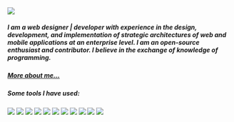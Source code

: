 <a href='https://sachinsamal.netlify.app'>
 <img src ='https://sachinsamal005.netlify.app/img/sachin-samal-logo.png'>
</a>

<h5>
 I am a web designer | developer with experience in the design, development, and implementation of strategic architectures of web and mobile applications at an enterprise level. I am an open-source enthusiast and contributor. I believe in the exchange of knowledge of programming.
</h5>

<h5>
 <a href="https://sachinsamal.netlify.app">More about me...</a>
</h5>

<h5>Some tools I have used:</h5>

![](https://img.shields.io/badge/JavaScript-F7DF1E?style=for-the-badge&logo=javascript&logoColor=black)
![](https://img.shields.io/badge/React-20232A?style=for-the-badge&logo=react&logoColor=61DAFB)
![](https://img.shields.io/badge/Redux-593D88?style=for-the-badge&logo=redux&logoColor=white)
![](https://img.shields.io/badge/Node.js-43853D?style=for-the-badge&logo=node.js&logoColor=white)
![](https://img.shields.io/badge/Express.js-404D59?style=for-the-badge)
![](https://img.shields.io/badge/MongoDB-4EA94B?style=for-the-badge&logo=mongodb&logoColor=white)
![](https://img.shields.io/badge/MySQL-00000F?style=for-the-badge&logo=mysql&logoColor=white)
![](https://img.shields.io/badge/Microsoft_SQL_Server-CC2927?style=for-the-badge&logo=microsoft-sql-server&logoColor=white)
![](https://img.shields.io/badge/Microsoft_SharePoint-0078D4?style=for-the-badge&logo=microsoft-sharepoint&logoColor=white)
![](https://img.shields.io/badge/Sass-CC6699?style=for-the-badge&logo=sass&logoColor=white)
![](https://img.shields.io/badge/SQLite-07405E?style=for-the-badge&logo=sqlite&logoColor=white)

